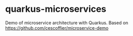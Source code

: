 # quarkus-microservices
Demo of microservice architecture with Quarkus.
Based on https://github.com/cescoffier/microservice-demo

